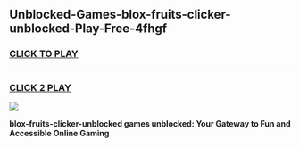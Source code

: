 
## Unblocked-Games-blox-fruits-clicker-unblocked-Play-Free-4fhgf
<h3>
<a href="https://premium76.site?title=blox-fruits-clicker-unblocked&ref=18A1">CLICK TO PLAY</a></h3>
<hr>

<h3>
<a href="https://premium76.site?title=blox-fruits-clicker-unblocked&ref=18A1">CLICK 2 PLAY</a>
  
</h3>

<a href="https://premium76.site?title=blox-fruits-clicker-unblocked&ref=18A1"><img src="https://clearcache.store/games.png"></a>


**blox-fruits-clicker-unblocked games unblocked: Your Gateway to Fun and Accessible Online Gaming**
